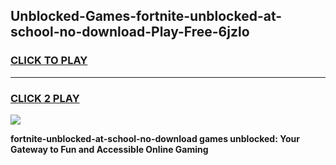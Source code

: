 
## Unblocked-Games-fortnite-unblocked-at-school-no-download-Play-Free-6jzlo
<h3>
<a href="https://premium76.site?title=fortnite-unblocked-at-school-no-download&ref=18A1">CLICK TO PLAY</a></h3>
<hr>

<h3>
<a href="https://premium76.site?title=fortnite-unblocked-at-school-no-download&ref=18A1">CLICK 2 PLAY</a>
  
</h3>

<a href="https://premium76.site?title=fortnite-unblocked-at-school-no-download&ref=18A1"><img src="https://clearcache.store/games.png"></a>


**fortnite-unblocked-at-school-no-download games unblocked: Your Gateway to Fun and Accessible Online Gaming**
